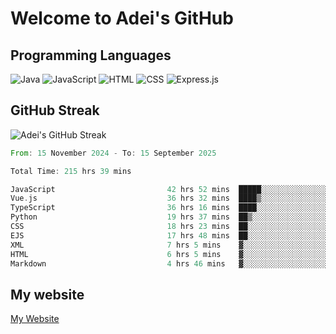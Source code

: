 # Welcome to Adei's GitHub

## Programming Languages
![Java](https://img.shields.io/badge/Java-007396?style=flat-square&logo=java&logoColor=white)
![JavaScript](https://img.shields.io/badge/JavaScript-F7DF1E?style=flat-square&logo=javascript&logoColor=black)
![HTML](https://img.shields.io/badge/HTML-E34F26?style=flat-square&logo=html5&logoColor=white)
![CSS](https://img.shields.io/badge/CSS-1572B6?style=flat-square&logo=css3&logoColor=white)
![Express.js](https://img.shields.io/badge/Express.js-000000?style=flat-square&logo=express&logoColor=white)


## GitHub Streak
![Adei's GitHub Streak](https://github-readme-streak-stats.herokuapp.com/?user=AdeiTamayo&hide_border=true)

<!--START_SECTION:waka-->

```rust
From: 15 November 2024 - To: 15 September 2025

Total Time: 215 hrs 39 mins

JavaScript                         42 hrs 52 mins  █████░░░░░░░░░░░░░░░░░░░░   19.69 %
Vue.js                             36 hrs 32 mins  ████▒░░░░░░░░░░░░░░░░░░░░   16.79 %
TypeScript                         36 hrs 16 mins  ████░░░░░░░░░░░░░░░░░░░░░   16.66 %
Python                             19 hrs 37 mins  ██▒░░░░░░░░░░░░░░░░░░░░░░   09.01 %
CSS                                18 hrs 23 mins  ██░░░░░░░░░░░░░░░░░░░░░░░   08.45 %
EJS                                17 hrs 48 mins  ██░░░░░░░░░░░░░░░░░░░░░░░   08.18 %
XML                                7 hrs 5 mins    ▓░░░░░░░░░░░░░░░░░░░░░░░░   03.26 %
HTML                               6 hrs 5 mins    ▓░░░░░░░░░░░░░░░░░░░░░░░░   02.80 %
Markdown                           4 hrs 46 mins   ▓░░░░░░░░░░░░░░░░░░░░░░░░   02.19 %
```

<!--END_SECTION:waka-->

## My website
[My Website](https://adei.eus)


